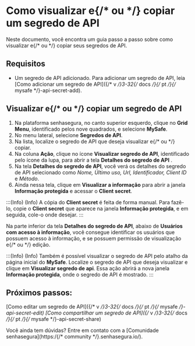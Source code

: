 # Como visualizar e{/* ou */} copiar um segredo de API

Neste documento, você encontra um guia passo a passo sobre como visualizar e{/* ou */} copiar seus segredos de API.

## Requisitos
* Um segredo de API adicionado. Para adicionar um segredo de API, leia [Como adicionar um segredo de API]({/* v */}3-32{/* docs */}{/* pt */}{/* mysafe */}-api-secret-add).


## Visualizar e{/* ou */} copiar um segredo de API

1. Na plataforma senhasegura, no canto superior esquerdo, clique no **Grid Menu**, identificado pelos nove quadrados, e selecione **MySafe**.
2. No menu lateral, selecione **Segredos de API**. 
3. Na lista, localize o segredo de API que deseja visualizar e{/* ou */} copiar.
4. Na coluna **Ação**, clique no ícone **Visualizar segredo de API**, identificado pelo ícone da lupa, para abrir a tela **Detalhes do segredo de API** .
5. Na tela **Detalhes do segredo de API**, você verá os detalhes do segredo de API selecionado como *Nome, Último uso, Url, Identificador, Client ID* e  *Método*.
6. Ainda nessa tela, clique em **Visualizar a informação** para abrir a janela **Informação protegida** e acessar o **Client secret**. 

:::(Info) (Info)
A cópia do **Client secret** é feita de forma manual. Para fazê-lo, copie o **Client secret** que aparece na janela **Informação protegida**, e em seguida, cole-o onde desejar.
:::

Na parte inferior da tela **Detalhes do segredo de API**, abaixo de **Usuários com acesso à informação**, você consegue identificar os usuários que possuem acesso à informação, e se possuem permissão de visualização e{/* ou */} edição.

:::(Info) (Info)
Também é possível visualizar o segredo de API pelo atalho da página inicial do **MySafe**. Localize o segredo de API que deseja visualizar e clique em **Visualizar segredo de api**. Essa ação abrirá a nova janela **Informação protegida**, onde o segredo de API é mostrado.
:::

## Próximos passos:

[Como editar um segredo de API]({/* v */}3-32{/* docs */}{/* pt */}{/* mysafe */}-api-secret-edit)
[Como compartilhar um segredo de API]({/* v */}3-32{/* docs */}{/* pt */}{/* mysafe */}-api-secret-share)

Você ainda tem dúvidas? Entre em contato com a [Comunidade senhasegura](https:/{/* community */}.senhasegura.io/).
